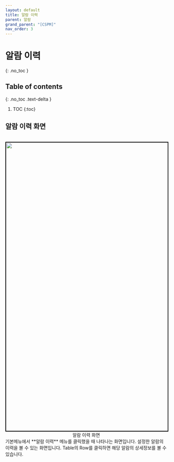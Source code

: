 ```yaml
---
layout: default
title: 알람 이력
parent: 알람
grand_parent: "[CSPM]"
nav_order: 3
---
```


# 알람 이력
{: .no_toc }
<br>

## Table of contents
{: .no_toc .text-delta }

1. TOC
{:toc}

## 알람 이력 화면
<br>

<center>
    <img
        src="../../../../assets/images/알람이력.png"
        width="1600"
        height="900"
        style="border: 2px solid black;"
    />
    <figcaption>알람 이력 화면</figcaption>
</center>
기본메뉴에서 **알람 이력** 메뉴를 클릭했을 때 나타나는 화면입니다.
설정한 알람의 이력을 볼 수 있는 화면입니다.
Table의 Row를 클릭하면 해당 알람의 상세정보를 볼 수 있습니다.
